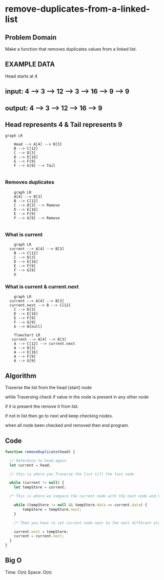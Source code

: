 # remove-duplicates-from-a-linked-list

## Problem Domain

Make a function that removes duplicates values from a linked list.

## EXAMPLE DATA

Head starts at 4

## input: 4 --> 3 --> 12 --> 3 --> 16 --> 9 --> 9

## output: 4 --> 3 --> 12 --> 16 --> 9

## Head represents 4 & Tail represents 9

```mermaid
graph LR
                
    Head --> A[4] --> B[3]
    B --> C[12]
    C --> D[3]
    D --> E[16]
    E --> F[9]
    F --> G[9] --> Tail
   
```

### Removes duplicates

```mermaid
    graph LR
    A[4] --> B[3]
    B --> C[12]
    C --> D[3] --> Remove
    D --> E[16]
    E --> F[9]
    F --> G[9] --> Remove
    
```

### What is current

```mermaid
    graph LR
  current --> A[4] --> B[3]
    B --> C[12]
    C --> D[3] 
    D --> E[16]
    E --> F[9]
    F --> G[9] 
    G 
```

### What is current & current.next

```mermaid
    graph LR
  current --> A[4] --> B[3]
  current.next --> B --> C[12]
    C --> D[3] 
    D --> E[16]
    E --> F[9]
    F --> G[9] 
    G --> H[null]
```
```mermaid
    flowchart LR
   current --> A[4] --> B[3]
    A --> C[12] --> current.next
    A --> D[3] 
    A --> E[16]
    A --> F[9]
    A --> G[9] 
   ```

## Algorithm

Traverse the list from the head (start) node

while Traversing check if value in the node is present in any other node 

if it is present the remove it from list.

if not in list then go to next and keep checking nodes.

when all node been checked and removed then end program.

## Code

```js
function removeDuplicate(head) {

  // Reference to head again
  let current = head;

  // this is where you Traverse the list till the last node

  while (current != null) {
    let tempStore = current;

  /* This is where we compare the current node with the next node and keep on deleting them until it matches the current node data */

    while (tempStore != null && tempStore.data == current.data) {
        tempStore = tempStore.next;
    }

    /* Then you have to set current node next to the next different element denoted by tempStore*/

    current.next = tempStore;
    current = current.next;
  }
}
```

## Big O
Time: O(n)
Space: O(n)
